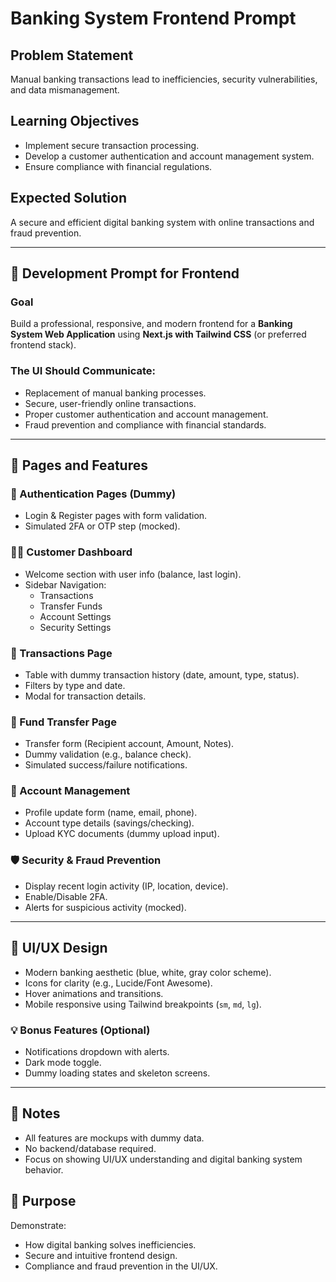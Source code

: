 # Banking System Frontend Prompt

## Problem Statement

Manual banking transactions lead to inefficiencies, security vulnerabilities, and data mismanagement.

## Learning Objectives

- Implement secure transaction processing.
- Develop a customer authentication and account management system.
- Ensure compliance with financial regulations.

## Expected Solution

A secure and efficient digital banking system with online transactions and fraud prevention.

---

## 🔧 Development Prompt for Frontend

### Goal

Build a professional, responsive, and modern frontend for a **Banking System Web Application** using **Next.js with Tailwind CSS** (or preferred frontend stack).

### The UI Should Communicate:

- Replacement of manual banking processes.
- Secure, user-friendly online transactions.
- Proper customer authentication and account management.
- Fraud prevention and compliance with financial standards.

---

## 🧩 Pages and Features

### 🔐 Authentication Pages (Dummy)

- Login & Register pages with form validation.
- Simulated 2FA or OTP step (mocked).

### 🧑‍💼 Customer Dashboard

- Welcome section with user info (balance, last login).
- Sidebar Navigation:
  - Transactions
  - Transfer Funds
  - Account Settings
  - Security Settings

### 💸 Transactions Page

- Table with dummy transaction history (date, amount, type, status).
- Filters by type and date.
- Modal for transaction details.

### 🔄 Fund Transfer Page

- Transfer form (Recipient account, Amount, Notes).
- Dummy validation (e.g., balance check).
- Simulated success/failure notifications.

### 🧾 Account Management

- Profile update form (name, email, phone).
- Account type details (savings/checking).
- Upload KYC documents (dummy upload input).

### 🛡️ Security & Fraud Prevention

- Display recent login activity (IP, location, device).
- Enable/Disable 2FA.
- Alerts for suspicious activity (mocked).

---

## 🎨 UI/UX Design

- Modern banking aesthetic (blue, white, gray color scheme).
- Icons for clarity (e.g., Lucide/Font Awesome).
- Hover animations and transitions.
- Mobile responsive using Tailwind breakpoints (`sm`, `md`, `lg`).

### 💡 Bonus Features (Optional)

- Notifications dropdown with alerts.
- Dark mode toggle.
- Dummy loading states and skeleton screens.

---

## 📌 Notes

- All features are mockups with dummy data.
- No backend/database required.
- Focus on showing UI/UX understanding and digital banking system behavior.

## 🎯 Purpose

Demonstrate:

- How digital banking solves inefficiencies.
- Secure and intuitive frontend design.
- Compliance and fraud prevention in the UI/UX.
